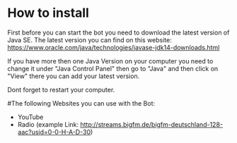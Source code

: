 # How to install

First before you can start the bot you need to download the latest version of Java SE.
The latest version you can find on this website: https://www.oracle.com/java/technologies/javase-jdk14-downloads.html

If you have more then one Java Version on your computer you need to change it under "Java Control Panel" then go to "Java" and then click on "View" there you can add your latest version.

Dont forget to restart your computer.

#The following Websites you can use with the Bot:

- YouTube
- Radio (example Link: http://streams.bigfm.de/bigfm-deutschland-128-aac?usid=0-0-H-A-D-30)

